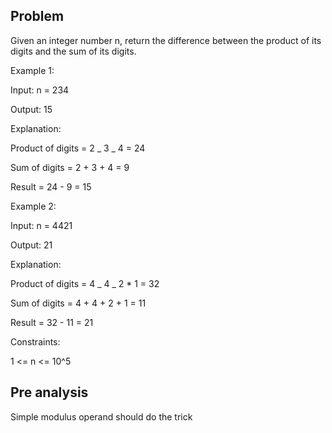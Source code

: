 ## Problem

Given an integer number n, return the difference between the product of its digits and the sum of its digits.

Example 1:

Input: n = 234

Output: 15

Explanation:

Product of digits = 2 _ 3 _ 4 = 24

Sum of digits = 2 + 3 + 4 = 9

Result = 24 - 9 = 15

Example 2:

Input: n = 4421

Output: 21

Explanation:

Product of digits = 4 _ 4 _ 2 \* 1 = 32

Sum of digits = 4 + 4 + 2 + 1 = 11

Result = 32 - 11 = 21

Constraints:

1 <= n <= 10^5

## Pre analysis
Simple modulus operand should do the trick
